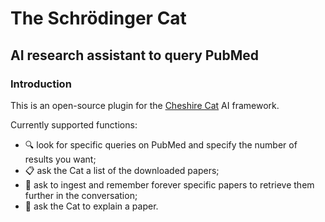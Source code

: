 # The Schrödinger Cat
## AI research assistant to query PubMed

### Introduction
This is an open-source plugin for the [Cheshire Cat](https://github.com/pieroit/cheshire-cat) AI framework.

Currently supported functions:
- :mag: look for specific queries on PubMed and specify the number of results you want;
- :clipboard: ask the Cat a list of the downloaded papers;
- :elephant: ask to ingest and remember forever specific papers to retrieve them further in the conversation;
- :green_book: ask the Cat to explain a paper.


